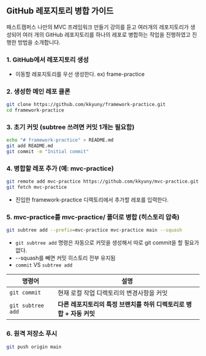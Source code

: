 ## GitHub 레포지토리 병합 가이드
패스트캠퍼스 나만의 MVC 프레임워크 만들기 강의를 듣고 여러개의 레포지토리가 생성되어 여러 개의 GitHub 레포지토리를 하나의 레포로 병합하는 작업을 진행하였고 진행한 방법을 소개합니다.

### 1. GitHub에서 레포지토리 생성
- 이동할 레포지토리를 우선 생성한다. ex) frame-practice

### 2. 생성한 메인 레포 클론
``` bash
git clone https://github.com/kkyuny/framework-practice.git
cd framework-practice
```

### 3. 초기 커밋 (subtree 쓰려면 커밋 1개는 필요함)
``` bash
echo "# framework-practice" > README.md
git add README.md
git commit -m "Initial commit"
```

### 4. 병합할 레포 추가 (예: mvc-practice)
``` bash
git remote add mvc-practice https://github.com/kkyuny/mvc-practice.git
git fetch mvc-practice
```
- 진입한 framework-practice 디렉토리에서 추가할 레포를 입력한다.
  
### 5. mvc-practice를 mvc-practice/ 폴더로 병합 (히스토리 압축)
``` bash
git subtree add --prefix=mvc-practice mvc-practice main --squash
```
- `git subtree add` 명령은 자동으로 커밋을 생성해서 따로 git commit을 할 필요가 없다.
- --squash를 빼면 커밋 히스토리 전부 유지됨
- `commit` VS `subtree add`

| 명령어            | 설명                                                  |
|-------------------|-------------------------------------------------------|
| `git commit`      | 현재 로컬 작업 디렉토리의 변경사항을 커밋                          |
| `git subtree add` | **다른 레포지토리의 특정 브랜치를 하위 디렉토리로 병합 + 자동 커밋** |


### 6. 원격 저장소 푸시
``` bash
git push origin main
```
